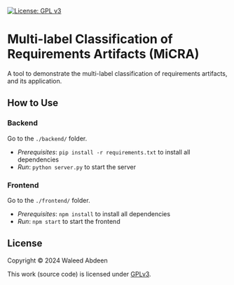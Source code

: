 [![License: GPL v3](https://img.shields.io/badge/License-GPLv3-blue.svg)](https://www.gnu.org/licenses/gpl-3.0)

# Multi-label Classification of Requirements Artifacts (MiCRA)

A tool to demonstrate the multi-label classification of requirements artifacts, and its application.

## How to Use

### Backend

Go to the `./backend/` folder.

- *Prerequisites*: `pip install -r requirements.txt` to install all dependencies
- *Run*: `python server.py` to start the server

### Frontend

Go to the `./frontend/` folder.

- *Prerequisites*: `npm install` to install all dependencies
- *Run*: `npm start` to start the frontend

## License

Copyright © 2024 Waleed Abdeen

This work (source code) is licensed under  [GPLv3](./LICENSE).
